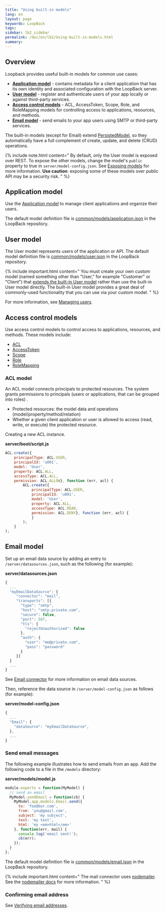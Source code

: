 ```yaml
---
title: "Using built-in models"
lang: en
layout: page
keywords: LoopBack
tags:
sidebar: lb2_sidebar
permalink: /doc/en/lb2/Using-built-in-models.html
summary:
---
```


## Overview

Loopback provides useful built-in models for common use cases:

* **[Application model](#application-model)** - contains metadata for a client application that has its own identity and associated configuration with the LoopBack server.
* **[User model](#user-model)** - register and authenticate users of your app locally or against third-party services.
* **[Access control models](#access-control-models)** - ACL, AccessToken, Scope, Role, and RoleMapping models for controlling access to applications, resources, and methods.
* **[Email model](#email-model)** - send emails to your app users using SMTP or third-party services.

The built-in models (except for Email) extend [PersistedModel](http://apidocs.strongloop.com/loopback/#persistedmodel),
so they automatically have a full complement of create, update, and delete (CRUD) operations.

{% include note.html content="
By default, only the User model is exposed over REST. To expose the other models, change the model's `public` property to true in `server/model-config.json`.
See [Exposing models](Exposing-models-over-REST.html) for more information. **Use caution**: exposing some of these models over public API may be a security risk.
" %}

## Application model

Use the [Application model](http://apidocs.strongloop.com/loopback/#application-new-application) to manage client applications and organize their users.

The default model definition file is [common/models/application.json](https://github.com/strongloop/loopback/blob/master/common/models/application.json) in the LoopBack repository.

## User model

The User model represents users of the application or API.
The default model definition file is [common/models/user.json](https://github.com/strongloop/loopback/blob/master/common/models/user.json) in the LoopBack repository. 

{% include important.html content="
You must create your own custom model (named something other than \"User,\" for example \"Customer\" or \"Client\") that [extends the built-in User model](Extending-built-in-models.html) rather than use the built-in User model directly.  The built-in User model provides a great deal of commonly-used functionality that you can use via your custom model.
" %}

For more information, see [Managing users](/doc/{{page.lang}}/lb2/Managing-users.html).

## Access control models

Use access control models to control access to applications, resources, and methods. These models include:

* [ACL](http://apidocs.strongloop.com/loopback/#acl)
* [AccessToken](http://apidocs.strongloop.com/loopback/#accesstoken)
* [Scope](http://apidocs.strongloop.com/loopback/#scope)
* [Role](http://apidocs.strongloop.com/loopback/#role)
* [RoleMapping](http://apidocs.strongloop.com/loopback/#rolemapping)

### ACL model

An ACL model connects principals to protected resources. The system grants permissions to principals (users or applications, that can be grouped into roles) .

* Protected resources: the model data and operations (model/property/method/relation)
* Whether a given client application or user is allowed to access (read, write, or execute) the protected resource.

Creating a new ACL instance.

**server/boot/script.js**

```javascript
ACL.create({
    principalType: ACL.USER, 
    principalId: 'u001', 
    model: 'User', 
    property: ACL.ALL,
    accessType: ACL.ALL, 
    permission: ACL.ALLOW}, function (err, acl) {
        ACL.create({
            principalType: ACL.USER, 
            principalId: 'u001', 
            model: 'User', 
            property: ACL.ALL,
            accessType: ACL.READ, 
            permission: ACL.DENY}, function (err, acl) {
            }
        );
    }
);
```

## Email model

Set up an email data source by adding an entry to `/server/datasources.json`, such as the following (for example):

**server/datasources.json**

```javascript
{
  ...
  "myEmailDataSource": {
     "connector": "mail",
     "transports": [{
       "type": "smtp",
       "host": "smtp.private.com",
       "secure": false,
       "port": 587,
       "tls": {
         "rejectUnauthorized": false
       },
       "auth": {
         "user": "me@private.com",
         "pass": "password"
       }
     }]
  }
  ...
}
```

See [Email connector](/doc/{{page.lang}}/lb2/Email-connector.html) for more information on email data sources.

Then, reference the data source in `/server/model-config.json` as follows (for example):

**server/model-config.json**

```javascript
{
  ...
  "Email": {
    "dataSource": "myEmailDataSource",
  },
  ...
}
```

### Send email messages

The following example illustrates how to send emails from an app. Add the following code to a file in the `/models` directory:

**server/models/model.js**

```javascript
module.exports = function(MyModel) {
  // send an email
  MyModel.sendEmail = function(cb) {
    MyModel.app.models.Email.send({
      to: 'foo@bar.com',
      from: 'you@gmail.com',
      subject: 'my subject',
      text: 'my text',
      html: 'my <em>html</em>'
    }, function(err, mail) {
      console.log('email sent!');
      cb(err);
    });
  }
};
```

The default model definition file is [common/models/email.json](https://github.com/strongloop/loopback/blob/master/common/models/email.json) in the LoopBack repository. 

{% include important.html content="
The mail connector uses [nodemailer](http://www.nodemailer.com/). See the [nodemailer docs](http://www.nodemailer.com/) for more information.
" %}

### Confirming email address

See [Verifying email addresses](/doc/{{page.lang}}/lb2/Registering-users.html#Registeringusers-Verifyingemailaddresses).
